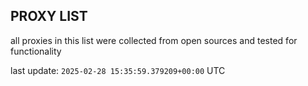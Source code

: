 ## PROXY LIST

all proxies in this list were collected from open sources and tested for functionality

last update: `2025-02-28 15:35:59.379209+00:00` UTC